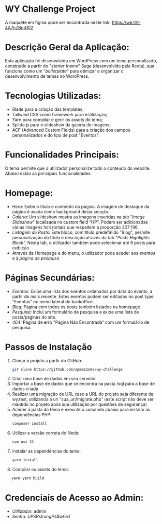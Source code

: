 # WY Challenge Project

A maquete em figma pode ser encontrada neste link: https://we.tl/t-4A7hZBmO02

# Descrição Geral da Aplicação:

Esta aplicação foi desenvolvida em WordPress com um tema personalizado, construído a partir do "_starter theme_" Sage (desenvolvido pela Roots), que funciona como um "_boilerplate_" para otimizar e organizar o desenvolvimento de temas no WordPress.

# Tecnologias Utilizadas:
- Blade para a criação das templates;
- Tailwind CSS como framework para estilização;
- Yarn para compilar e gerir os assets do tema;
- Splide.js para o slideshow da galeria de imagens;
- ACF (Advanced Custom Fields) para a criação dos campos personalizados e do tipo de post "Eventos".

# Funcionalidades Principais:
O tema permite que o utilizador personalize todo o conteúdo do website. 
Abaixo estão as principais funcionalidades:

# Homepage:
- *Hero:* Exibe o título e conteúdo da página. A imagem de destaque da página é usada como background desta secção.
- *Galeria:* Um slideshow mostra as imagens inseridas na tab "_Image Slideshow_" localizada no custom field "HP". Podem ser adicionadas várias imagens horizontais que respeitem a proporção 307:196.
- *Listagem de Posts:* Este bloco, com título predefinido "Blog", permite personalização do título e descrição através da tab "_Posts Highlights Block_". Nesta tab, o utilizador também pode selecionar até 6 posts para exibição.
- Através da Homepage e do menu, o utilizador pode aceder aos *eventos* e à *página de pesquisa*

# Páginas Secundárias:
- *Eventos:* Exibe uma lista dos eventos ordenados por data do evento, a partir do mais recente. Estes eventos podem ser editados no post type "Eventos" no menu lateral do backoffice.
- *Blog:* Página com todos os posts também listados na homepage.
- *Pesquisa:* Inclui um formulário de pesquisa e exibe uma lista de posts/páginas do site.
- *404:* Página de erro "Página Não Encontrada" com um formulário de pesquisa.


# Passos de Instalação

1. Clonar o projeto a partir do GitHub:
   ```sh
   git clone https://github.com/spmezzomo/wy-challenge
   ```
2. Criar uma base de dados em seu servidor
3. Importar a base de dados que se encontra na pasta /sql para a base de dados criada
4. Realizar uma migração de URL caso a URL do projeto seja diferente de wy.test, utilizando a url "sua_url/migrate.php" (este script não deve ser mantido no projeto após sua utilização por questões de segurança)
5. Aceder à pasta do tema e execute o comando abaixo para instalar as dependências PHP:
   ```sh
   composer install
   ```
6. Utilizar a versão correta do Node:
   ```sh
   nvm use 21
   ```
7. Instalar as dependências do tema:
   ```sh
   yarn install
   ```
8. Compilar os assets do tema:
```sh
   yarn yarn build
   ```

# Credenciais de Acesso ao Admin:

- *Utilizador:* admin
- *Senha:* $UP3RstrongP4$$w0rd
